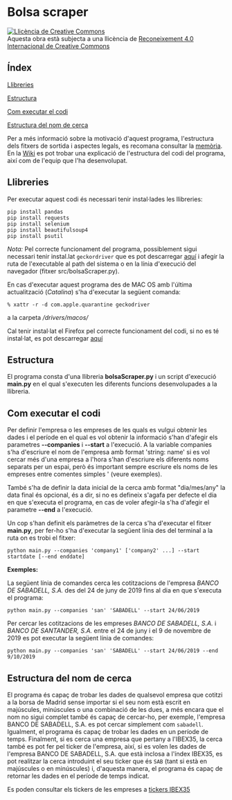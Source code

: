# Bolsa scraper

<a rel="license" href="http://creativecommons.org/licenses/by/4.0/"><img alt="Llicència de Creative Commons" style="border-width:0" src="https://i.creativecommons.org/l/by/4.0/88x31.png" /></a><br />Aquesta obra està subjecta a una llicència de <a rel="license" href="http://creativecommons.org/licenses/by/4.0/">Reconeixement 4.0 Internacional de Creative Commons</a>

## Índex

[Llibreries](https://github.com/alaverma/web-scraping-uoc/blob/master/Readme.md#llibreries)

[Estructura](https://github.com/alaverma/web-scraping-uoc/blob/master/Readme.md#Estructura)

[Com executar el codi](https://github.com/alaverma/web-scraping-uoc/blob/master/Readme.md#com-executar-el-codi)

[Estructura del nom de cerca](https://github.com/alaverma/web-scraping-uoc/blob/master/Readme.md#estructura-del-nom-de-cerca)

Per a més informació sobre la motivació d'aquest programa, l'estructura dels fitxers de sortida i aspectes legals, es recomana consultar la [memòria](https://github.com/alaverma/web-scraping-uoc/blob/master/docs/Memoria_PRA1.pdf). En la [Wiki](https://github.com/alaverma/web-scraping-uoc/wiki/Pr%C3%A0ctica-1:-Web-Scraping) es pot trobar una explicació de l'estructura del codi del programa, així com de l'equip que l'ha desenvolupat.

## Llibreries

Per executar aquest codi és necessari tenir instal·lades les llibreries:

```
pip install pandas
pip install requests
pip install selenium
pip install beautifulsoup4
pip install psutil
```
*Nota:* Pel correcte funcionament del programa, possiblement sigui necessari tenir instal.lat `geckordriver` que es pot descarregar [aquí](https://github.com/mozilla/geckodriver/releases) i afegir la ruta de l'executable al path del sistema o en la línia d'execució del navegador (fitxer src/bolsaScraper.py).

En cas d'executar aquest programa des de MAC OS amb l'última actualització (*Catalina*) s'ha d'executar la següent comanda:
```
% xattr -r -d com.apple.quarantine geckodriver
```
a la carpeta */drivers/macos/*

Cal tenir instal·lat el Firefox pel correcte funcionament del codi, si no es té instal·lat, es pot descarregar [aquí](https://www.mozilla.org/es-ES/firefox/new/)

## Estructura

El programa consta d'una llibreria **bolsaScraper.py** i un script d'execució **main.py** en el qual s'executen les diferents funcions desenvolupades a la llibreria.

## Com executar el codi

Per definir l'empresa o les empreses de les quals es vulgui obtenir les dades i el període en el qual es vol obtenir la informació s'han d'afegir els parametres **--companies** i **--start** a l'execució. A la variable companies s'ha d'escriure el nom de l'empresa amb format 'string: name' si es vol cercar més d'una empresa a l'hora s'han d'escriure els diferents noms separats per un espai, però és important sempre escriure els noms de les empreses entre comentes simples ' (veure exemples).

També s'ha de definir la data inicial de la cerca amb format "dia/mes/any" la data final és opcional, és a dir, si no es defineix s'agafa per defecte el dia en que s'executa el programa, en cas de voler afegir-la s'ha d'afegir el parametre **--end** a l'execució.

Un cop s'han definit els paràmetres de la cerca s'ha d'executar el fitxer **main.py**, per fer-ho s'ha d'executar la següent línia des del terminal a la ruta on es trobi el fitxer:

```
python main.py --companies 'company1' ['company2' ...] --start startdate [--end enddate]
```

**Exemples:**

La següent línia de comandes cerca les cotitzacions de l'empresa *BANCO DE SABADELL, S.A.* des del 24 de juny de 2019 fins al dia en que s'executa el programa:
```
python main.py --companies 'san' 'SABADELL' --start 24/06/2019     
```

Per cercar les cotitzacions de les empreses *BANCO DE SABADELL, S.A.* i *BANCO DE SANTANDER, S.A.* entre el 24 de juny i el 9 de novembre de 2019 es pot executar la següent línia de comandes:
```
python main.py --companies 'san' 'SABADELL' --start 24/06/2019 --end 9/10/2019
```

## Estructura del nom de cerca
El programa és capaç de trobar les dades de qualsevol empresa que cotitzi a la borsa de Madrid sense importar si el seu nom està escrit en majúscules, minúscules o una combinació de les dues, a més encara que el nom no sigui complet també és capaç de cercar-ho, per exemple, l'empresa BANCO DE SABADELL, S.A. es pot cercar simplement com ```sabadell```. Igualment, el programa és capaç de trobar les dades en un període de temps. Finalment, si es cerca una empresa que pertany a l'IBEX35, la cerca també es pot fer pel ticker de l'empresa, així, si es volen les dades de l'empresa BANCO DE SABADELL, S.A. que està inclosa a l'índex IBEX35, es pot realitzar la cerca introduint el seu ticker que és ```SAB``` (tant si està en majúscules o en minúscules) i, d'aquesta manera, el programa és capaç de retornar les dades en el període de temps indicat.

Es poden consultar els tickers de les empreses a [tickers IBEX35](https://es.wikipedia.org/wiki/IBEX_35)


